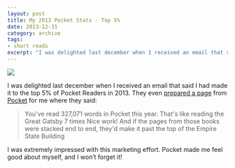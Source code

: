 ```yaml
---
layout: post
title: My 2013 Pocket Stats - Top 5%
date: 2013-12-31
category: archive
tags:
- short reads
excerpt: "I was delighted last december when I received an email that said I had made it to the top 5% of Pocket Readers in 2013. They even prepared a page from Pocket for me where they said: You've read 327,071 words in Pocket this year..."
---
```


![](http://postachio-images.s3-website-us-east-1.amazonaws.com/c3a87e1ec30f46cace70bc282b4ce046.png)

I was delighted last december when I received an email that said I had made it to the top 5% of Pocket Readers in 2013. They even [prepared a page](http://getpocket.com/stats/vTtV6fM?utm_source=bronto&utm_medium=email&utm_term=All+Dynamic+Links&utm_content=%25%25first_name%25%25,+you+made+the+Top+%25%25top_percentile%25%25%25+of+readers+on+Pocket+this+year!&utm_campaign=EOY+User+Stats+(With+Name)) from [Pocket](http://twitter.com/pocket) for me where they said:

>You've read 327,071 words in Pocket this year. That's like reading the Great Gatsby 7 times
Nice work!
And if the pages from those books were stacked end to end, they'd make it past the top of the Empire State Building

I was extremely impressed with this marketing effort. Pocket made me feel good about myself, and I won’t forget it!
